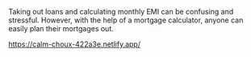 
Taking out loans and calculating monthly EMI can be confusing and stressful. However, with the help of a mortgage calculator, anyone can easily plan their mortgages out.

https://calm-choux-422a3e.netlify.app/
